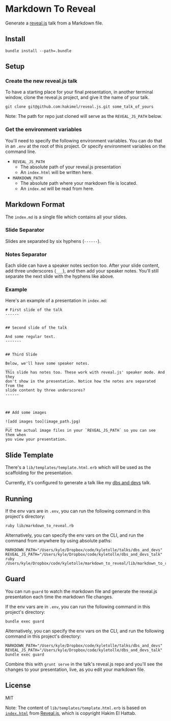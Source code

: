 # Markdown To Reveal

Generate a [reveal.js](https://github.com/hakimel/reveal.js) talk from a Markdown file.

## Install

```
bundle install --path=.bundle
```


## Setup

### Create the new reveal.js talk

To have a starting place for your final presentation, in another terminal window, clone the reveal.js project, and give it the name of your talk.

```
git clone git@github.com:hakimel/reveal.js.git some_talk_of_yours
```

Note: The path for repo just cloned will serve as the `REVEAL_JS_PATH` below.

### Get the environment variables

You'll need to specify the following environment variables. You can do that in
an `.env` at the root of this project. Or specify environment variables on the command line.

- `REVEAL_JS_PATH`
  - The absolute path of your reveal.js presentation
  - An `index.html` will be written here.
- `MARKDOWN_PATH`
  - The absolute path where your markdown file is located.
  - An `index.md` will be read from here.


## Markdown Format

The `index.md` is a single file which contains all your slides.

### Slide Separator

Slides are separated by six hyphens (`------`).

### Notes Separator

Each slide can have a speaker notes section too. After your slide content,
add three underscores (`___`), and then add your speaker notes. You'll still
separate the next slide with the hyphens like above.

### Example

Here's an example of a presentation in `index.md`:

```
# First slide of the talk
------


## Second slide of the talk

And some regular text.
-------


## Third Slide

Below, we'll have some speaker notes.
___
This slide has notes too. These work with reveal.js' speaker mode. And they
don't show in the presentation. Notice how the notes are separated from the
slide content by three underscores?
------



## Add some images

![add images too](image_path.jpg)
___
Put the actual image files in your `REVEAL_JS_PATH` so you can see them when
you view your presentation.
```


## Slide Template

There's a `lib/templates/template.html.erb` which will be used as the
scaffolding for the presentation.

Currently, it's configured to generate a talk like my
[dbs and devs](https://github.com/kyletolle/dbs_and_devs_talk) talk.


## Running

If the env vars are in `.env`, you can run the following command in this project's directory:

```
ruby lib/markdown_to_reveal.rb
```

Alternatively, you can specify the env vars on the CLI, and run the command from anywhere by using absolute paths:

```
MARKDOWN_PATH="/Users/kyle/Dropbox/code/kyletolle/talks/dbs_and_devs" REVEAL_JS_PATH="/Users/kyle/Dropbox/code/kyletolle/dbs_and_devs_talk" ruby /Users/kyle/Dropbox/code/kyletolle/markdown_to_reveal/lib/markdown_to_reveal.rb
```


## Guard

You can run `guard` to watch the markdown file and generate the reveal.js presentation each time the markdown file changes.

If the env vars are in `.env`, you can run the following command in this project's directory:

```
bundle exec guard
```

Alternatively, you can specify the env vars on the CLI, and run the following command in this project's directory:

```
MARKDOWN_PATH="/Users/kyle/Dropbox/code/kyletolle/talks/dbs_and_devs" REVEAL_JS_PATH="/Users/kyle/Dropbox/code/kyletolle/dbs_and_devs_talk" bundle exec guard
```

Combine this with `grunt serve` in the talk's reveal.js repo and you'll see the changes to your presentation, live, as you edit your markdown file.


## License

MIT

Note: The content of `lib/templates/template.html.erb` is based on [`index.html`](https://github.com/hakimel/reveal.js/blob/master/index.html) from [Reveal.js](https://github.com/hakimel/reveal.js/), which is copyright Hakim El Hattab.

